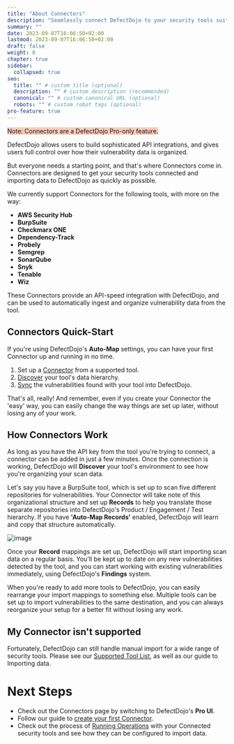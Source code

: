 ```yaml
---
title: "About Connectors"
description: "Seamlessly connect DefectDojo to your security tools suite"
summary: ""
date: 2023-09-07T16:06:50+02:00
lastmod: 2023-09-07T16:06:50+02:00
draft: false
weight: 0
chapter: true
sidebar:
  collapsed: true
seo:
  title: "" # custom title (optional)
  description: "" # custom description (recommended)
  canonical: "" # custom canonical URL (optional)
  robots: "" # custom robot tags (optional)
pro-feature: true
---
```


<span style="background-color:rgba(242, 86, 29, 0.3)">Note: Connectors are a DefectDojo Pro-only feature.</span>

DefectDojo allows users to build sophisticated API integrations, and gives users full control over how their vulnerability data is organized.

But everyone needs a starting point, and that's where Connectors come in. Connectors are designed to get your security tools connected and importing data to DefectDojo as quickly as possible.

We currently support Connectors for the following tools, with more on the way:

* **AWS Security Hub**
* **BurpSuite**
* **Checkmarx ONE**
* **Dependency\-Track**
* **Probely**
* **Semgrep**
* **SonarQube**
* **Snyk**
* **Tenable**
* **Wiz**

These Connectors provide an API\-speed integration with DefectDojo, and can be used to automatically ingest and organize vulnerability data from the tool.

## Connectors Quick\-Start

If you're using DefectDojo's **Auto\-Map** settings, you can have your first Connector up and running in no time.

1. Set up a [Connector](../add_edit_connectors/) from a supported tool.
2. [Discover](../manage_operations/#discover-operations) your tool's data hierarchy.
3. [Sync](../manage_operations/#sync-operations) the vulnerabilities found with your tool into DefectDojo.

That's all, really! And remember, even if you create your Connector the 'easy' way, you can easily change the way things are set up later, without losing any of your work.

## How Connectors Work

As long as you have the API key from the tool you're trying to connect, a connector can be added in just a few minutes. Once the connection is working, DefectDojo will **Discover** your tool's environment to see how you're organizing your scan data.

Let's say you have a BurpSuite tool, which is set up to scan five different repositories for vulnerabilities. Your Connector will take note of this organizational structure and set up **Records** to help you translate those separate repositories into DefectDojo's Product / Engagement / Test hierarchy. If you have **'Auto\-Map Records'** enabled, DefectDojo will learn and copy that structure automatically.

![image](images/_index.png)

Once your **Record** mappings are set up, DefectDojo will start importing scan data on a regular basis. You'll be kept up to date on any new vulnerabilities detected by the tool, and you can start working with existing vulnerabilities immediately, using DefectDojo's **Findings** system.

When you're ready to add more tools to DefectDojo, you can easily rearrange your import mappings to something else. Multiple tools can be set up to import vulnerabilities to the same destination, and you can always reorganize your setup for a better fit without losing any work.

## My Connector isn't supported

Fortunately, DefectDojo can still handle manual import for a wide range of security tools. Please see our [Supported Tool List](../../parsers/), as well as our guide to Importing data.

# **Next Steps**

* Check out the Connectors page by switching to DefectDojo's **Pro UI**.
* Follow our guide to [create your first Connector](../add_edit_connectors/).
* Check out the process of [Running Operations](../manage_operations/) with your Connected security tools and see how they can be configured to import data.
